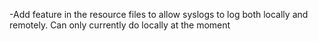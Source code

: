 -Add feature in the resource files to allow syslogs to log both locally and remotely. Can only currently do locally at the moment
